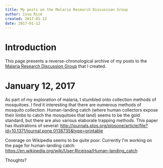 ```yaml
---
title: My posts on the Malaria Research Discussion Group
author: Issa Rice
created: 2017-01-12
date: 2017-01-12
---
```


# Introduction

This page presents a reverse-chronological archive of my posts to the [Malaria
Research Discussion Group](https://www.facebook.com/groups/MalariaResearch/)
that I created.

# January 12, 2017

As part of my exploration of malaria, I stumbled onto collection methods of
mosquitoes. I find it interesting that there are numerous methods of mosquito
collection. Human-landing catch (where human collectors expose their limbs to
catch the mosquitoes that land) seems to be the gold standard, but there are
also various elaborate trapping methods. This paper has illustrations of
several:
<http://journals.plos.org/plosone/article/file?id=10.1371/journal.pone.0138735&type=printable>

Coverage on Wikipedia seems to be quite poor. Currently I'm working on the page
for human-landing catch:
<https://en.wikipedia.org/wiki/User:Riceissa/Human-landing_catch>

Thoughts?
